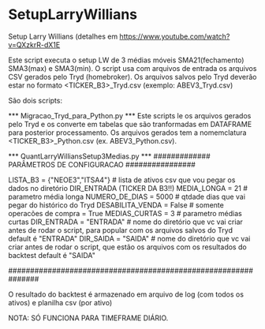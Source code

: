 # SetupLarryWillians
Setup Larry Willians (detalhes em https://www.youtube.com/watch?v=QXzkrR-dX1E

Este script executa o setup LW de 3 médias móveis SMA21(fechamento) SMA3(max) e SMA3(min). O script usa com arquivos de entrada os arquivos CSV gerados pelo Tryd (homebroker). 
Os arquivos salvos pelo Tryd deverão estar no formato <TICKER_B3>_Tryd.csv (exemplo: ABEV3_Tryd.csv)

São dois scripts:

*** Migracao_Tryd_para_Python.py ***
Este scripts le os arquivos gerados pelo Tryd e os converte em tabelas que são tranformadas em DATAFRAME para posterior processamento. Os arquivos gerados tem a nomemclatura <TICKER_B3>_Python.csv (ex. ABEV3_Python.csv).

*** QuantLarryWilliansSetup3Medias.py ***
#############     PARÂMETROS DE CONFIGURACAO     ################

LISTA_B3 = {"NEOE3","ITSA4"}     # lista de ativos csv que vou pegar os dados no diretório DIR_ENTRADA (TICKER DA B3!!)
MEDIA_LONGA = 21           # parametro média longa
NUMERO_DE_DIAS = 5000      # qtdade dias que vai pegar do histórico do Tryd
DESABILITA_VENDA = False   # somente operacões de compra = True
MEDIAS_CURTAS = 3          # parametro médias curtas
DIR_ENTRADA = "ENTRADA"    # nome do diretório que vc vai criar antes de rodar o script, para popular com os arquivos salvos do Tryd default é "ENTRADA"
DIR_SAIDA = "SAIDA"        # nome do diretório que vc vai criar antes de rodar o script, que estão os arquivos com os resultados do backtest default é "SAIDA"

###############################################################  

O resultado do backtest é armazenado em arquivo de log (com todos os ativos) e planilha csv (por ativo)

NOTA: SÓ FUNCIONA PARA TIMEFRAME DIÁRIO.
